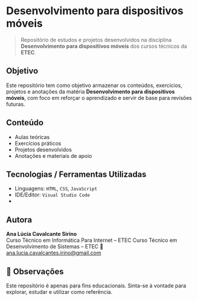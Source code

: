 # Desenvolvimento para dispositivos móveis

> Repositório de estudos e projetos desenvolvidos na disciplina **Desenvolvimento para dispositivos móveis** dos cursos técnicos da **ETEC**.

## Objetivo

Este repositório tem como objetivo armazenar os conteúdos, exercícios, projetos e anotações da matéria **Desenvolvimento para dispositivos móveis**, com foco em reforçar o aprendizado e servir de base para revisões futuras.

## Conteúdo

- Aulas teóricas
- Exercícios práticos
- Projetos desenvolvidos
- Anotações e materiais de apoio

## Tecnologias / Ferramentas Utilizadas

- Linguagens: `HTML`, `CSS`, `JavaScript`
- IDE/Editor: `Visual Studio Code`
- 
## Autora

**Ana Lúcia Cavalcante Sirino**  
Curso Técnico em Informática Para Internet – ETEC
Curso Técnico em Desenvolvimento de Sistemas – ETEC
📧 ana.lucia.cavalcantes.irino@gmail.com  

## 📝 Observações

Este repositório é apenas para fins educacionais. Sinta-se à vontade para explorar, estudar e utilizar como referência.
